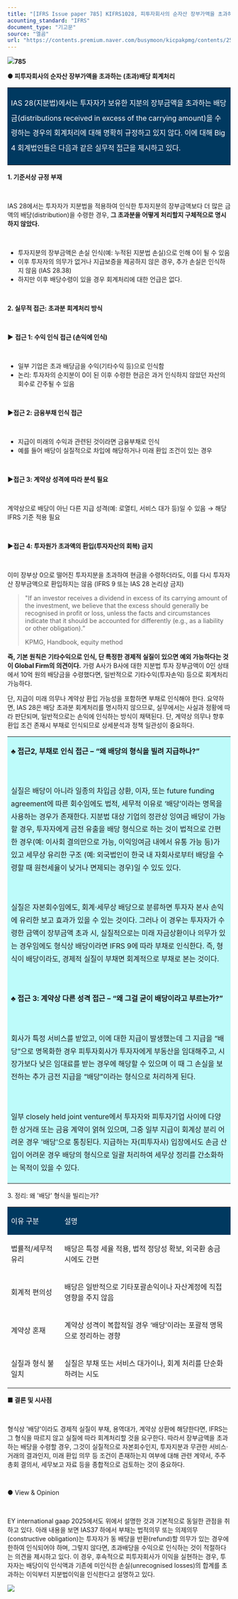```yaml
---
title: "[IFRS Issue paper 785] KIFRS1028, 피투자회사의 순자산 장부가액을 초과하는 (초과)배당 회계처리"
acounting_standard: "IFRS"
document_type: "기고문"
source: "엘곰"
url: "https://contents.premium.naver.com/busymoon/kicpakpmg/contents/250601113314830ej"
---
```

![](https://n2.news.naver.com/l.gif?type=content)**785**

**● 피투자회사의 순자산 장부가액을 초과하는 (초과)배당 회계처리**

<table style=""><tbody><tr><td colspan="3" rowspan="1" style="width: 100.0%; height: 102.0px;  background-color: #003960;"><div><p style="line-height:2.1;"><span style="color:#ffffff;">IAS 28(지분법)에서는 투자자가 보유한 지분의 장부금액을 초과하는 배당금(distributions received in excess of the carrying amount)을 수령하는 경우의 회계처리에 대해 명확히 규정하고 있지 않다. 이에 대해 Big 4 회계법인들은 다음과 같은 실무적 접근을 제시하고 있다.</span></p></div></td></tr></tbody></table>

**1\. 기준서상 규정 부재**

​

IAS 28에서는 투자자가 지분법을 적용하여 인식한 투자지분의 장부금액보다 더 많은 금액의 배당(distribution)을 수령한 경우, **그 초과분을 어떻게 처리할지 구체적으로 명시하지 않았다.**

​

- 투자지분의 장부금액은 손실 인식(예: 누적된 지분법 손실)으로 인해 0이 될 수 있음
- 이후 투자자의 의무가 없거나 지급보증을 제공하지 않은 경우, 추가 손실은 인식하지 않음 (IAS 28.38)
- 하지만 이후 배당수령이 있을 경우 회계처리에 대한 언급은 없다.

​

**2\. 실무적 접근: 초과분 회계처리 방식**

​

**▶** **접근 1: 수익 인식 접근 (손익에 인식)**

​

- 일부 기업은 초과 배당금을 수익(기타수익 등)으로 인식함
- 논리: 투자자의 순지분이 0이 된 이후 수령한 현금은 과거 인식하지 않았던 자산의 회수로 간주될 수 있음

​

**▶접근 2: 금융부채 인식 접근**

​

- 지급이 미래의 수익과 관련된 것이라면 금융부채로 인식
- 예를 들어 배당이 실질적으로 차입에 해당하거나 미래 환입 조건이 있는 경우

​

**▶접근 3: 계약상 성격에 따라 분석 필요**

​

계약상으로 배당이 아닌 다른 지급 성격(예: 로열티, 서비스 대가 등)일 수 있음 → 해당 IFRS 기준 적용 필요

​

**▶접근 4: 투자원가 초과액의 환입(투자자산의 회복) 금지**

​

이미 장부상 0으로 떨어진 투자지분을 초과하여 현금을 수령하더라도, 이를 다시 투자자산 장부금액으로 환입하지는 않음 (IFRS 9 또는 IAS 28 논리상 금지)

> "If an investor receives a dividend in excess of its carrying amount of the investment, we believe that the excess should generally be recognised in profit or loss, unless the facts and circumstances indicate that it should be accounted for differently (e.g., as a liability or other obligation).”
> 
> KPMG, Handbook, equity method

**즉, 기본 원칙은 기타수익으로 인식, 단 특정한 경제적 실질이 있으면 예외 가능하다는 것이 Global Firm의 의견이다.** 가령 A사가 B사에 대한 지분법 투자 장부금액이 0인 상태에서 10억 원의 배당금을 수령했다면, 일반적으로 기타수익(투자손익) 등으로 회계처리 가능하다.

단, 지급이 미래 의무나 계약상 환입 가능성을 포함하면 부채로 인식해야 한다. 요약하면, IAS 28은 배당 초과분 회계처리를 명시하지 않으므로, 실무에서는 사실과 정황에 따라 판단되며, 일반적으로는 손익에 인식하는 방식이 채택된다. 단, 계약상 의무나 향후 환입 조건 존재시 부채로 인식되므로 상세분석과 정책 일관성이 중요하다.

<table style=""><tbody><tr><td colspan="3" rowspan="1" style="width: 100.0%; height: 129.0px;  background-color: #bdfbfa;"><div><p style="line-height:1.8;"><span style=""><b>♣ 접근2, 부채로 인식 접근 – “왜 배당의 형식을 빌려 지급하나?”</b></span></p></div><div><p style="line-height:1.8;"><span style="">​</span></p></div><div><p style="line-height:1.8;"><span style="">실질은 배당이 아니라 일종의 차입금 상환, 이자, 또는 future funding agreement에 따른 회수임에도 법적, 세무적 이유로 ‘배당’이라는 명목을 사용하는 경우가 존재한다. 지분법 대상 기업의 정관상 잉여금 배당이 가능할 경우, 투자자에게 금전 유출을 배당 형식으로 하는 것이 법적으로 간편한 경우(예: 이사회 결의만으로 가능, 이익잉여금 내에서 유통 가능 등)가 있고 세무상 유리한 구조 (예: 외국법인이 한국 내 자회사로부터 배당을 수령할 때 원천세율이 낮거나 면제되는 경우)일 수 있도 있다.</span></p></div><div><p style="line-height:1.8;"><span style="">​</span></p></div><div><p style="line-height:1.8;"><span style="">실질은 자본회수임에도, 회계·세무상 배당으로 분류하면 투자자 본사 손익에 유리한 보고 효과가 있을 수 있는 것이다. 그러나 이 경우는 투자자가 수령한 금액이 장부금액 초과 시, 실질적으로는 미래 자금상환이나 의무가 있는 경우임에도 형식상 배당이라면 IFRS 9에 따라 부채로 인식한다. 즉, 형식이 배당이라도, 경제적 실질이 부채면 회계적으로 부채로 본는 것이다.</span></p></div><div><p style="line-height:1.8;"><span style="">​</span></p></div><div><p style="line-height:1.8;"><span style=""><b>♣ 접근 3: 계약상 다른 성격 접근 – “왜 그걸 굳이 배당이라고 부르는가?”</b></span></p></div><div><p style="line-height:1.8;"><span style=""><b>​</b></span></p></div><div><p style="line-height:1.8;"><span style="">회사가 특정 서비스를 받았고, 이에 대한 지급이 발생했는데 그 지급을 “배당”으로 명목화한 경우 피투자회사가 투자자에게 부동산을 임대해주고, 시장가보다 낮은 임대료를 받는 경우에 해당할 수 있으며 이 때 그 손실을 보전하는 추가 금전 지급을 “배당”이라는 형식으로 처리하게 된다.</span></p></div><div><p style="line-height:1.8;"><span style="">​</span></p></div><div><p style="line-height:1.8;"><span style="">일부 closely held joint venture에서 투자자와 피투자기업 사이에 다양한 상거래 또는 금융 계약이 얽혀 있으며, 그중 일부 지급이 회계상 분리 어려운 경우 '배당'으로 통칭된다. 지급하는 자(피투자사) 입장에서도 손금 산입이 어려운 경우 배당의 형식으로 일괄 처리하여 세무상 정리를 간소화하는 목적이 있을 수 있다.</span></p></div></td></tr></tbody></table>

3\. 정리: 왜 '배당' 형식을 빌리는가?

<table style=""><tbody><tr><td colspan="1" rowspan="1" style="width: 23.97%; height: 40.0px;  background-color: #003960;"><div><p style=""><span style="color:#ffffff;">이유 구분</span></p></div></td><td colspan="1" rowspan="1" style="width: 76.03%; height: 40.0px;  background-color: #003960;"><div><p style=""><span style="color:#ffffff;">설명</span></p></div></td></tr><tr><td colspan="1" rowspan="1" style="width: 23.97%; height: 40.0px;  "><div><p style=""><span style="">법률적/세무적 유리</span></p></div></td><td colspan="1" rowspan="1" style="width: 76.03%; height: 40.0px;  "><div><p style=""><span style="">배당은 특정 세율 적용, 법적 정당성 확보, 외국환 송금 시에도 간편</span></p></div></td></tr><tr><td colspan="1" rowspan="1" style="width: 23.97%; height: 40.0px;  "><div><p style=""><span style="">회계적 편의성</span></p></div></td><td colspan="1" rowspan="1" style="width: 76.03%; height: 40.0px;  "><div><p style=""><span style="">배당은 일반적으로 기타포괄손익이나 자산계정에 직접 영향을 주지 않음</span></p></div></td></tr><tr><td colspan="1" rowspan="1" style="width: 23.97%; height: 40.0px;  "><div><p style=""><span style="">계약상 혼재</span></p></div></td><td colspan="1" rowspan="1" style="width: 76.03%; height: 40.0px;  "><div><p style=""><span style="">계약상 성격이 복합적일 경우 ‘배당’이라는 포괄적 명목으로 정리하는 경향</span></p></div></td></tr><tr><td colspan="1" rowspan="1" style="width: 23.97%; height: 40.0px;  "><div><p style=""><span style="">실질과 형식 불일치</span></p></div></td><td colspan="1" rowspan="1" style="width: 76.03%; height: 40.0px;  "><div><p style=""><span style="">실질은 부채 또는 서비스 대가이나, 회계 처리를 단순화하려는 시도</span></p></div></td></tr></tbody></table>

**■ 결론 및 시사점**

**​**

형식상 '배당'이라도 경제적 실질이 부채, 용역대가, 계약상 상환에 해당한다면, IFRS는 그 형식을 따르지 않고 실질에 따라 회계처리할 것을 요구한다. 따라서 장부금액을 초과하는 배당을 수령할 경우, 그것이 실질적으로 자본회수인지, 투자지분과 무관한 서비스·거래의 결과인지, 미래 환입 의무 등 조건이 존재하는지 여부에 대해 관련 계약서, 주주총회 결의서, 세무보고 자료 등을 종합적으로 검토하는 것이 중요하다.

​

● View & Opinion

​

EY international gaap 2025에서도 위에서 설명한 것과 기본적으로 동일한 관점을 취하고 있다. 아래 내용을 보면 IAS37 하에서 부채는 법적의무 또는 의제의무(constructive obligation)는 투자자가 동 배당을 반환(refund)할 의무가 있는 경우에 한하여 인식되어야 하며, 그렇지 않다면, 초과배당을 수익으로 인식하는 것이 적절하다는 의견을 제시하고 있다. 이 경우, 후속적으로 피투자회사가 이익을 실현하는 경우, 투자자는 배당이익 인식액과 기존에 미인식한 손실(unrecognised losses)의 합계를 초과하는 이익부터 지분법이익을 인식한다고 설명하고 있다.

![](https://scs-phinf.pstatic.net/MjAyNTA2MTBfMjU0/MDAxNzQ5NTE4MjM5NDg5.w6tGdUEuAXdCZzRuoxzPY1oYHUWSYnCjScaEnIv_gTIg.h5jErRRmGlqe75-KMIQpOtio0kpYjE25V7MafQholOog.PNG/image.png?type=w800)

​